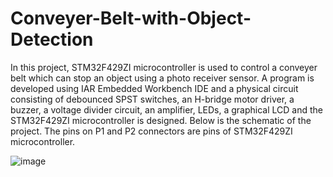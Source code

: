# Conveyer-Belt-with-Object-Detection

In this project, STM32F429ZI microcontroller is used to control a conveyer belt which can stop an object using a photo receiver sensor. A program is developed using IAR Embedded Workbench IDE and a physical circuit consisting of debounced SPST switches, an H-bridge motor driver, a buzzer, a voltage divider circuit, an amplifier, LEDs, a graphical LCD and the STM32F429ZI microcontroller is designed. Below is the schematic of the project. The pins on P1 and P2 connectors are pins of STM32F429ZI microcontroller.  

![image](https://user-images.githubusercontent.com/88264517/134045591-ec35b318-fab4-4c08-9208-f4f9d05e7701.png)
